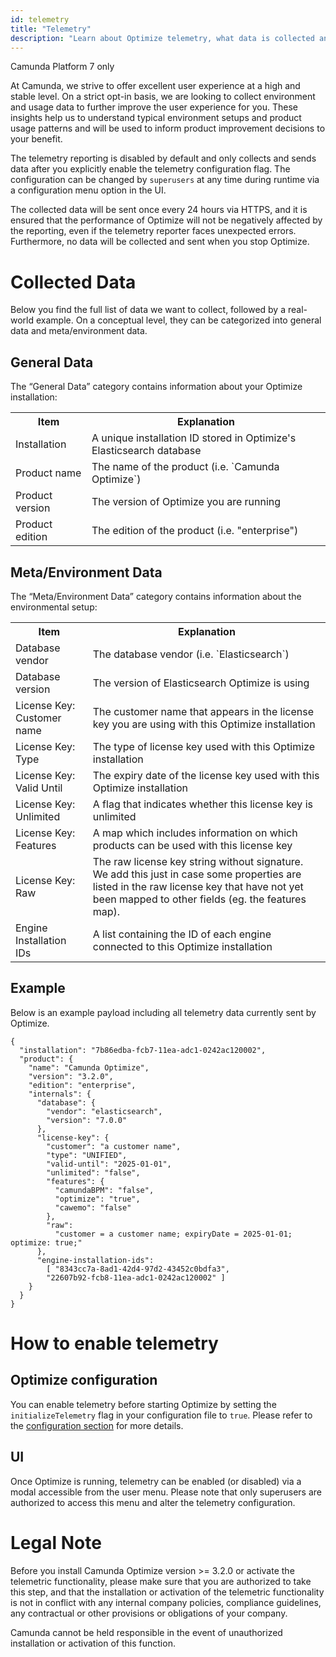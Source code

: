 ```yaml
---
id: telemetry
title: "Telemetry"
description: "Learn about Optimize telemetry, what data is collected and why."
---
```


<span class="badge badge--platform">Camunda Platform 7 only</span>

At Camunda, we strive to offer excellent user experience at a high and stable level. On a strict opt-in basis, we are looking to collect environment and usage data to further improve the user experience for you. These insights help us to understand typical environment setups and product usage patterns and will be used to inform product improvement decisions to your benefit.

The telemetry reporting is disabled by default and only collects and sends data after you explicitly enable the telemetry configuration flag. The configuration can be changed by `superusers` at any time during runtime via a configuration menu option in the UI.

The collected data will be sent once every 24 hours via HTTPS, and it is ensured that the performance of Optimize will not be negatively affected by the reporting, even if the telemetry reporter faces unexpected errors. Furthermore, no data will be collected and sent when you stop Optimize.

# Collected Data

Below you find the full list of data we want to collect, followed by a real-world example. On a conceptual level, they can be categorized into general data and meta/environment data.

## General Data

The “General Data” category contains information about your Optimize installation:

<table class="table table-striped">
  <tr>
    <th>Item</th>
    <th>Explanation</th>
  </tr>
  <tr>
    <td>Installation</td>
    <td>A unique installation ID stored in Optimize's Elasticsearch database</td>
  </tr>
  <tr>
    <td>Product name</td>
    <td>The name of the product (i.e. `Camunda Optimize`)</td>
  </tr>
  <tr>
    <td>Product version</td>
    <td>The version of Optimize you are running</td>
  </tr>
  <tr>
    <td>Product edition</td>
    <td>The edition of the product (i.e. "enterprise")</td>
  </tr>
</table>

## Meta/Environment Data

The “Meta/Environment Data” category contains information about the environmental setup:

<table class="table table-striped">
  <tr>
    <th>Item</th>
    <th>Explanation</th>
  </tr>
  <tr>
    <td>Database vendor</td>
    <td>The database vendor (i.e. `Elasticsearch`)</td>
  </tr>
  <tr>
    <td>Database version</td>
    <td>The version of Elasticsearch Optimize is using</td>
  </tr>
  <tr>
    <td>License Key: Customer name</td>
    <td>The customer name that appears in the license key you are using with this Optimize installation</td>
  </tr>
  <tr>
    <td>License Key: Type</td>
    <td>The type of license key used with this Optimize installation</td>
  </tr>
  <tr>
    <td>License Key: Valid Until</td>
    <td>The expiry date of the license key used with this Optimize installation</td>
  </tr>
  <tr>
    <td>License Key: Unlimited</td>
    <td>A flag that indicates whether this license key is unlimited</td>
  </tr>
  <tr>
    <td>License Key: Features</td>
    <td>A map which includes information on which products can be used with this license key</td>
  </tr>
  <tr>
    <td>License Key: Raw</td>
    <td>The raw license key string without signature. We add this just in case some properties are listed in the raw license key that have not yet been mapped to other fields (eg. the features map).</td>
  </tr>
  <tr>
    <td>Engine Installation IDs</td>
    <td>A list containing the ID of each engine connected to this Optimize installation</td>
  </tr>
</table>

## Example

Below is an example payload including all telemetry data currently sent by Optimize.

```
{
  "installation": "7b86edba-fcb7-11ea-adc1-0242ac120002",
  "product": {
    "name": "Camunda Optimize",
    "version": "3.2.0",
    "edition": "enterprise",
    "internals": {
      "database": {  
        "vendor": "elasticsearch",
        "version": "7.0.0"
      },
      "license-key": {
        "customer": "a customer name",
        "type": "UNIFIED",
        "valid-until": "2025-01-01",
        "unlimited": "false",
        "features": {
          "camundaBPM": "false",
          "optimize": "true",
          "cawemo": "false"
        },
        "raw": 
          "customer = a customer name; expiryDate = 2025-01-01; optimize: true;"
      },
      "engine-installation-ids": 
        [ "8343cc7a-8ad1-42d4-97d2-43452c0bdfa3", 
        "22607b92-fcb8-11ea-adc1-0242ac120002" ]
    }
  }
}
```

# How to enable telemetry

## Optimize configuration

You can enable telemetry before starting Optimize by setting the `initializeTelemetry` flag in your configuration file to `true`. Please refer to the [configuration section](../configuration#telemetry-configuration) for more details.

## UI

Once Optimize is running, telemetry can be enabled (or disabled) via a modal accessible from the user menu. Please note that only superusers are authorized to access this menu and alter the telemetry configuration.

# Legal Note

Before you install Camunda Optimize version >= 3.2.0 or activate the telemetric functionality, please make sure that you are authorized to take this step, and that the installation or activation of the telemetric functionality is not in conflict with any internal company policies, compliance guidelines, any contractual or other provisions or obligations of your company.

Camunda cannot be held responsible in the event of unauthorized installation or activation of this function.
